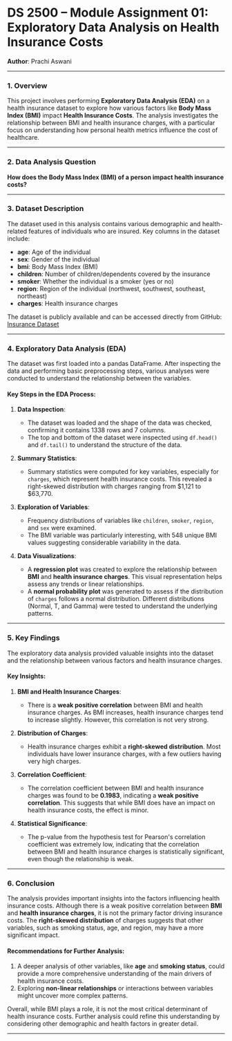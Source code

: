 # DS 2500 – Module Assignment 01: Exploratory Data Analysis on Health Insurance Costs
**Author**: Prachi Aswani

---

### **1. Overview**

This project involves performing **Exploratory Data Analysis (EDA)** on a health insurance dataset to explore how various factors like **Body Mass Index (BMI)** impact **Health Insurance Costs**. The analysis investigates the relationship between BMI and health insurance charges, with a particular focus on understanding how personal health metrics influence the cost of healthcare.

---

### **2. Data Analysis Question**
**How does the Body Mass Index (BMI) of a person impact health insurance costs?**

---

### **3. Dataset Description**

The dataset used in this analysis contains various demographic and health-related features of individuals who are insured. Key columns in the dataset include:

- **age**: Age of the individual
- **sex**: Gender of the individual
- **bmi**: Body Mass Index (BMI)
- **children**: Number of children/dependents covered by the insurance
- **smoker**: Whether the individual is a smoker (yes or no)
- **region**: Region of the individual (northwest, southwest, southeast, northeast)
- **charges**: Health insurance charges

The dataset is publicly available and can be accessed directly from GitHub:  
[Insurance Dataset](https://raw.githubusercontent.com/Pauline177/DataScience2500/main/insurance.csv)

---
### **4. Exploratory Data Analysis (EDA)**

The dataset was first loaded into a pandas DataFrame. After inspecting the data and performing basic preprocessing steps, various analyses were conducted to understand the relationship between the variables.

#### **Key Steps in the EDA Process:**

1. **Data Inspection**:
    - The dataset was loaded and the shape of the data was checked, confirming it contains 1338 rows and 7 columns.
    - The top and bottom of the dataset were inspected using `df.head()` and `df.tail()` to understand the structure of the data.

2. **Summary Statistics**:
    - Summary statistics were computed for key variables, especially for `charges`, which represent health insurance costs. This revealed a right-skewed distribution with charges ranging from \$1,121 to \$63,770.

3. **Exploration of Variables**:
    - Frequency distributions of variables like `children`, `smoker`, `region`, and `sex` were examined.
    - The BMI variable was particularly interesting, with 548 unique BMI values suggesting considerable variability in the data.

4. **Data Visualizations**:
    - A **regression plot** was created to explore the relationship between **BMI** and **health insurance charges**. This visual representation helps assess any trends or linear relationships.
    - A **normal probability plot** was generated to assess if the distribution of `charges` follows a normal distribution. Different distributions (Normal, T, and Gamma) were tested to understand the underlying patterns.

---

### **5. Key Findings**

The exploratory data analysis provided valuable insights into the dataset and the relationship between various factors and health insurance charges.

#### **Key Insights:**

1. **BMI and Health Insurance Charges**:
    - There is a **weak positive correlation** between BMI and health insurance charges. As BMI increases, health insurance charges tend to increase slightly. However, this correlation is not very strong.

2. **Distribution of Charges**:
    - Health insurance charges exhibit a **right-skewed distribution**. Most individuals have lower insurance charges, with a few outliers having very high charges.

3. **Correlation Coefficient**:
    - The correlation coefficient between BMI and health insurance charges was found to be **0.1983**, indicating a **weak positive correlation**. This suggests that while BMI does have an impact on health insurance costs, the effect is minor.

4. **Statistical Significance**:
    - The p-value from the hypothesis test for Pearson's correlation coefficient was extremely low, indicating that the correlation between BMI and health insurance charges is statistically significant, even though the relationship is weak.

---

### **6. Conclusion**

The analysis provides important insights into the factors influencing health insurance costs. Although there is a weak positive correlation between **BMI** and **health insurance charges**, it is not the primary factor driving insurance costs. The **right-skewed distribution** of charges suggests that other variables, such as smoking status, age, and region, may have a more significant impact.

#### **Recommendations for Further Analysis**:
1. A deeper analysis of other variables, like **age** and **smoking status**, could provide a more comprehensive understanding of the main drivers of health insurance costs.
2. Exploring **non-linear relationships** or interactions between variables might uncover more complex patterns.

Overall, while BMI plays a role, it is not the most critical determinant of health insurance costs. Further analysis could refine this understanding by considering other demographic and health factors in greater detail.

---
